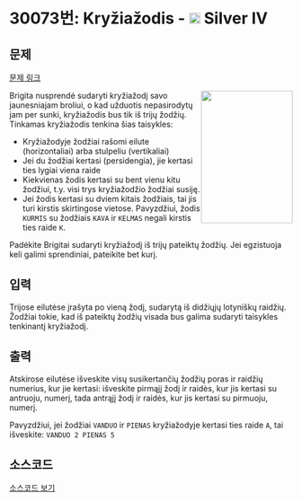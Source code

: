 # 30073번: Kryžiažodis - <img src="https://static.solved.ac/tier_small/7.svg" style="height:20px" /> Silver IV

<!-- performance -->

<!-- 문제 제출 후 깃허브에 푸시를 했을 때 제출한 코드의 성능이 입력될 공간입니다.-->

<!-- end -->

## 문제

[문제 링크](https://boj.kr/30073)


<p><img alt="" src="https://upload.acmicpc.net/99a5a811-b38c-45ca-9b59-ef1273ca96af/-/preview/" style="width: 163px; height: 236px; float: right;">Brigita nusprendė sudaryti kryžiažodį savo jaunesniajam broliui, o kad užduotis nepasirodytų jam per sunki, kryžiažodis bus tik iš trijų žodžių. Tinkamas kryžiažodis tenkina šias taisykles:</p>

<ul>
<li>Kryžiažodyje žodžiai rašomi eilute (horizontaliai) arba stulpeliu (vertikaliai)</li>
<li>Jei du žodžiai kertasi (persidengia), jie kertasi ties lygiai viena raide</li>
<li>Kiekvienas žodis kertasi su bent vienu kitu žodžiui, t.y. visi trys kryžiažodžio žodžiai susiję.</li>
<li>Jei žodis kertasi su dviem kitais žodžiais, tai jis turi kirstis skirtingose vietose. Pavyzdžiui, žodis <code>KURMIS</code> su žodžiais <code>KAVA</code> ir <code>KELMAS</code> negali kirstis ties raide <code>K</code>.</li>
</ul>

<p>Padėkite Brigitai sudaryti kryžiažodį iš trijų pateiktų žodžių. Jei egzistuoja keli galimi sprendiniai, pateikite bet kurį.</p>



## 입력


<p>Trijose eilutėse įrašyta po vieną žodį, sudarytą iš didžiųjų lotyniškų raidžių. Žodžiai tokie, kad iš pateiktų žodžių visada bus galima sudaryti taisykles tenkinantį kryžiažodį.</p>



## 출력


<p>Atskirose eilutėse išveskite visų susikertančių žodžių poras ir raidžių numerius, kur jie kertasi: išveskite pirmąjį žodį ir raidės, kur jis kertasi su antruoju, numerį, tada antrąjį žodį ir raidės, kur jis kertasi su pirmuoju, numerį.</p>

<p>Pavyzdžiui, jei žodžiai <code>VANDUO</code> ir <code>PIENAS</code> kryžiažodyje kertasi ties raide <code>A</code>, tai išveskite: <code>VANDUO 2 PIENAS 5</code></p>



## 소스코드

[소스코드 보기](Kryžiažodis.cpp)